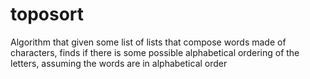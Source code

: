 # toposort
Algorithm that given some list of lists that compose words made of characters, finds if there is some possible alphabetical ordering of the letters, assuming the words are in alphabetical order
